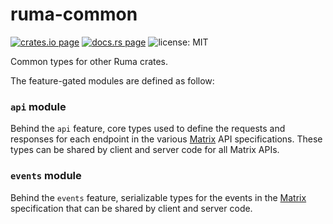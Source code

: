 # ruma-common

[![crates.io page](https://img.shields.io/crates/v/ruma-common.svg)](https://crates.io/crates/ruma-common)
[![docs.rs page](https://docs.rs/ruma-common/badge.svg)](https://docs.rs/ruma-common/)
![license: MIT](https://img.shields.io/crates/l/ruma-common.svg)

Common types for other Ruma crates.

The feature-gated modules are defined as follow:

### `api` module

Behind the `api` feature, core types used to define the requests and responses for each endpoint in
the various [Matrix](https://matrix.org/) API specifications. These types can be shared by client
and server code for all Matrix APIs.

### `events` module

Behind the `events` feature, serializable types for the events in the [Matrix](https://matrix.org/)
specification that can be shared by client and server code.